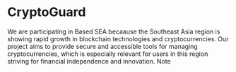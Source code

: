 # CryptoGuard
We are participating in Based SEA becaause the Southeast Asia region is showing rapid growth in blockchain technologies and cryptocurrencies. Our project aims to provide secure and accessible tools for managing cryptocurrencies, which is especially relevant for users in this region striving for financial independence and innovation.
Note
